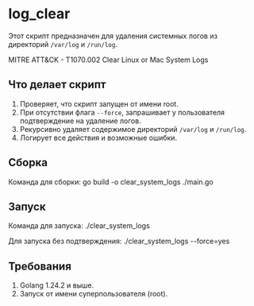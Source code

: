 # log_clear

Этот скрипт предназначен для удаления системных логов из директорий `/var/log` и `/run/log`.

MITRE ATT&CK - T1070.002 Clear Linux or Mac System Logs

## Что делает скрипт

1. Проверяет, что скрипт запущен от имени root.
2. При отсутствии флага `--force`, запрашивает у пользователя подтверждение на удаление логов.
3. Рекурсивно удаляет содержимое директорий `/var/log` и `/run/log`.
4. Логирует все действия и возможные ошибки.

## Сборка

Команда для сборки:
go build -o clear_system_logs ./main.go

## Запуск

Команда для запуска:
./clear_system_logs

Для запуска без подтверждения:
./clear_system_logs --force=yes

## Требования

1. Golang 1.24.2 и выше.
2. Запуск от имени суперпользователя (root).
